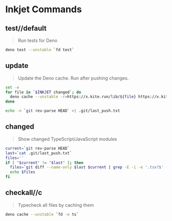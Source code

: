# Inkjet Commands

## test//default

> Run tests for Deno

```sh
deno test --unstable `fd test`
```

## update

> Update the Deno cache. Run after pushing changes.

```bash
set -e
for file in `$INKJET changed`; do
  deno cache --unstable -r=https://x.kite.run/lib/${file} https://x.kite.run/lib/${file}
done

echo -n `git rev-parse HEAD` >| .git/last_push.txt
```

## changed

> Show changed TypeScript/JavaScript modules

```sh
current=`git rev-parse HEAD`
last=`cat .git/last_push.txt`
files=''
if [ "$current" != "$last" ]; then
  files=`git diff --name-only $last $current | grep -E -i -e '.tsx?$' -e '.jsx?$' | grep -E -v '^npm/'`
  echo $files
fi
```

## checkall//c

> Typecheck all files by caching them

```sh
deno cache --unstable `fd -e ts`
```
